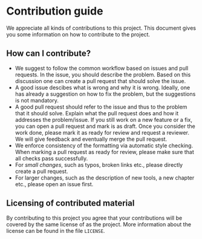 # Contribution guide

We appreciate all kinds of contributions to this project. This document gives you some information on how to contribute to the project.

## How can I contribute?

- We suggest to follow the common workflow based on issues and pull requests. In the issue, you should describe the problem. Based on this discussion one can create a pull request that should solve the issue.
- A good issue descibes what is wrong and why it is wrong. Ideally, one has already a suggestion on how to fix the problem, but the suggestions is not mandatory.
- A good pull request should refer to the issue and thus to the problem that it should solve. Explain what the pull request does and how it addresses the problem/issue. If you still work on a new feature or a fix, you can open a pull request and mark is as draft. Once you consider the work done, please mark it as ready for review and request a reviewer. We will give feedback and eventually merge the pull request.
- We enforce consistency of the formatting via automatic style checking. When marking a pull request as ready for review, please make sure that all checks pass successfully.
- For *small changes*, such as typos, broken links etc., please directly create a pull request.
- For larger changes, such as the description of new tools, a new chapter etc., please open an issue first.

## Licensing of contributed material

By contributing to this project you agree that your contributions will be covered by the same license of as the project. More information about the license can be found in the file `LICENSE`.

